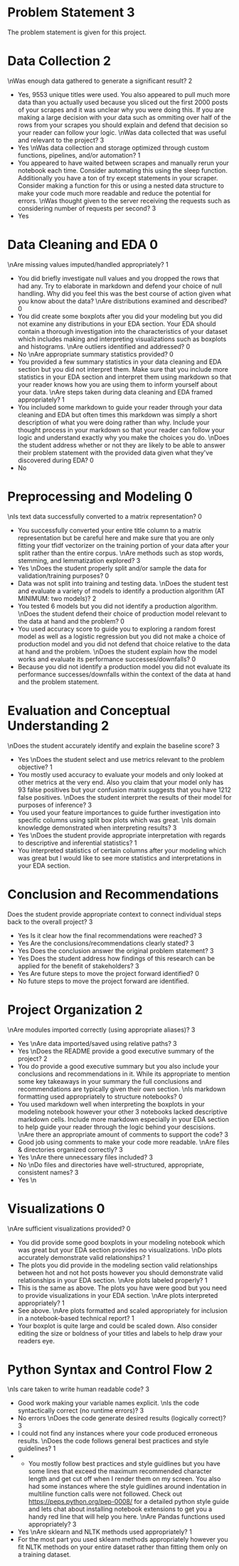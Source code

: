 # Problem Statement 3

The problem statement is given for this project.

# Data Collection 2

\nWas enough data gathered to generate a significant result? 2
- Yes, 9553 unique titles were used. You also appeared to pull much more data than you actually used because you sliced out the first 2000 posts of your scrapes and it was unclear why you were doing this. If you are making a large decision with your data such as ommiting over half of the rows from your scrapes you should explain and defend that decision so your reader can follow your logic.
\nWas data collected that was useful and relevant to the project? 3
- Yes
\nWas data collection and storage optimized through custom functions, pipelines, and/or automation? 1
- You appeared to have waited between scrapes and manually rerun your notebook each time. Consider automating this using the sleep function. Additionally you have a ton of try except statements in your scraper. Consider making a function for this or using a nested data structure to make your code much more readable and reduce the potential for errors.
\nWas thought given to the server receiving the requests such as considering number of requests per second? 3
- Yes

# Data Cleaning and EDA 0

\nAre missing values imputed/handled appropriately? 1
- You did briefly investigate null values and you dropped the rows that had any. Try to elaborate in markdown and defend your choice of null handling. Why did you feel this was the best course of action given what you know about the data?
\nAre distributions examined and described? 0
- You did create some boxplots after you did your modeling but you did not examine any distributions in your EDA section. Your EDA should contain a thorough investigation into the characteristics of your dataset which includes making and interpreting visualizations such as boxplots and histograms.
\nAre outliers identified and addressed? 0
- No
\nAre appropriate summary statistics provided? 0
- You provided a few summary statistics in your data cleaning and EDA section but you did not interpret them. Make sure that you include more statistics in your EDA section and interpret them using markdown so that your reader knows how you are using them to inform yourself about your data.
\nAre steps taken during data cleaning and EDA framed appropriately? 1
- You included some markdown to guide your reader through your data cleaning and EDA but often times this markdown was simply a short description of what you were doing rather than why. Include your thought process in your markdown so that your reader can follow your logic and understand exactly why you make the choices you do.
\nDoes the student address whether or not they are likely to be able to answer their problem statement with the provided data given what they've discovered during EDA? 0
- No

# Preprocessing and Modeling 0

\nIs text data successfully converted to a matrix representation? 0
- You successfully converted your entire title column to a matrix representation but be careful here and make sure that you are only fitting your tfidf vectorizer on the training portion of your data after your split rather than the entire corpus.
\nAre methods such as stop words, stemming, and lemmatization explored? 3
- Yes
\nDoes the student properly split and/or sample the data for validation/training purposes? 0
- Data was not split into training and testing data.
\nDoes the student test and evaluate a variety of models to identify a production algorithm (AT MINIMUM: two models)? 2
- You tested 6 models but you did not identify a production algorithm.
\nDoes the student defend their choice of production model relevant to the data at hand and the problem? 0
- You used accuracy score to guide you to exploring a random forest model as well as a logistic regression but you did not make a choice of production model and you did not defend that choice relative to the data at hand and the problem.
\nDoes the student explain how the model works and evaluate its performance successes/downfalls? 0
- Because you did not identify a production model you did not evaluate its performance successes/downfalls within the context of the data at hand and the problem statement.

# Evaluation and Conceptual Understanding 2

\nDoes the student accurately identify and explain the baseline score? 3
- Yes
\nDoes the student select and use metrics relevant to the problem objective? 1
- You mostly used accuracy to evaluate your models and only looked at other metrics at the very end. Also you claim that your model only has 93 false positives but your confusion matrix suggests that you have 1212 false positives.
\nDoes the student interpret the results of their model for purposes of inference? 3
- You used your feature importances to guide further investigation into specific columns using split box plots which was great.
\nIs domain knowledge demonstrated when interpreting results? 3
- Yes
\nDoes the student provide appropriate interpretation with regards to descriptive and inferential statistics? 1
- You interpreted statistics of certain columns after your modeling which was great but I would like to see more statistics and interpretations in your EDA section.

# Conclusion and Recommendations

Does the student provide appropriate context to connect individual steps back to the overall project? 3
- Yes
Is it clear how the final recommendations were reached? 3
- Yes
Are the conclusions/recommendations clearly stated? 3
- Yes
Does the conclusion answer the original problem statement? 3
- Yes
Does the student address how findings of this research can be applied for the benefit of stakeholders? 3
- Yes
Are future steps to move the project forward identified? 0
- No future steps to move the project forward are identified.

# Project Organization 2

\nAre modules imported correctly (using appropriate aliases)? 3
- Yes
\nAre data imported/saved using relative paths? 3
- Yes
\nDoes the README provide a good executive summary of the project? 2
- You do provide a good executive summary but you also include your conclusions and recommendations in it. While its appropriate to mention some key takeaways in your summary the full conclusions and recommendations are typically given their own section.
\nIs markdown formatting used appropriately to structure notebooks? 0
- You used markdown well when interpreting the boxplots in your modeling notebook however your other 3 notebooks lacked descriptive markdown cells. Include more markdown especially in your EDA section to help guide your reader through the logic behind your descisions.
\nAre there an appropriate amount of comments to support the code? 3
- Good job using comments to make your code more readable.
\nAre files & directories organized correctly? 3
- Yes
\nAre there unnecessary files included? 3
- No
\nDo files and directories have well-structured, appropriate, consistent names? 3
- Yes
\n
# Visualizations 0

\nAre sufficient visualizations provided? 0
- You did provide some good boxplots in your modeling notebook which was great but your EDA section provides no visualizations.
\nDo plots accurately demonstrate valid relationships? 1
- The plots you did provide in the modeling section valid relationships between hot and not hot posts however you should demonstrate valid relationships in your EDA section.
\nAre plots labeled properly? 1
- This is the same as above. The plots you have were good but you need to provide visualizations in your EDA section.
\nAre plots interpreted appropriately? 1
- See above.
\nAre plots formatted and scaled appropriately for inclusion in a notebook-based technical report? 1
- Your boxplot is quite large and could be scaled down. Also consider editing the size or boldness of your titles and labels to help draw your readers eye.

# Python Syntax and Control Flow 2

\nIs care taken to write human readable code? 3
- Good work making your variable names explicit.
\nIs the code syntactically correct (no runtime errors)? 3
- No errors
\nDoes the code generate desired results (logically correct)? 3
- I could not find any instances where your code produced erroneous results.
\nDoes the code follows general best practices and style guidelines? 1
- - You mostly follow best practices and style guidlines but you have some lines that exceed the maximum recommended character length and get cut off when I render them on my screen. You also had some instances where the style guidlines around indentation in multiline function calls were not followed. Check out https://peps.python.org/pep-0008/ for a detailed python style guide and lets chat about installing notebook extensions to get you a handy red line that will help you here.
\nAre Pandas functions used appropriately? 3
- Yes
\nAre sklearn and NLTK methods used appropriately? 1
- For the most part you used sklearn methods appropriately however you fit NLTK methods on your entire dataset rather than fitting them only on a training dataset.
